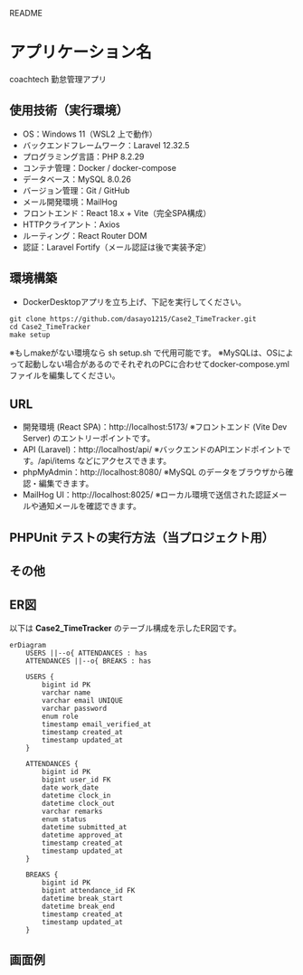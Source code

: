 README

# アプリケーション名

coachtech 勤怠管理アプリ


## 使用技術（実行環境）

- OS：Windows 11（WSL2 上で動作）
- バックエンドフレームワーク：Laravel 12.32.5
- プログラミング言語：PHP 8.2.29
- コンテナ管理：Docker / docker-compose
- データベース：MySQL 8.0.26
- バージョン管理：Git / GitHub
- メール開発環境：MailHog
- フロントエンド：React 18.x + Vite（完全SPA構成）
- HTTPクライアント：Axios
- ルーティング：React Router DOM
- 認証：Laravel Fortify（メール認証は後で実装予定）

## 環境構築
- DockerDesktopアプリを立ち上げ、下記を実行してください。
```
git clone https://github.com/dasayo1215/Case2_TimeTracker.git
cd Case2_TimeTracker
make setup
```
※もしmakeがない環境なら sh setup.sh で代用可能です。
※MySQLは、OSによって起動しない場合があるのでそれぞれのPCに合わせてdocker-compose.ymlファイルを編集してください。

## URL
- 開発環境 (React SPA)：http://localhost:5173/
※フロントエンド (Vite Dev Server) のエントリーポイントです。
- API (Laravel)：http://localhost/api/
※バックエンドのAPIエンドポイントです。/api/items などにアクセスできます。
- phpMyAdmin：http://localhost:8080/
※MySQL のデータをブラウザから確認・編集できます。
- MailHog UI：http://localhost:8025/
※ローカル環境で送信された認証メールや通知メールを確認できます。

## PHPUnit テストの実行方法（当プロジェクト用）

## その他

## ER図
以下は **Case2_TimeTracker** のテーブル構成を示したER図です。

```mermaid
erDiagram
    USERS ||--o{ ATTENDANCES : has
    ATTENDANCES ||--o{ BREAKS : has

    USERS {
        bigint id PK
        varchar name
        varchar email UNIQUE
        varchar password
        enum role
        timestamp email_verified_at
        timestamp created_at
        timestamp updated_at
    } 

    ATTENDANCES {
        bigint id PK
        bigint user_id FK
        date work_date
        datetime clock_in
        datetime clock_out
        varchar remarks
        enum status
        datetime submitted_at
        datetime approved_at
        timestamp created_at
        timestamp updated_at
    } 

    BREAKS {
        bigint id PK
        bigint attendance_id FK
        datetime break_start
        datetime break_end
        timestamp created_at
        timestamp updated_at
    }
```

## 画面例